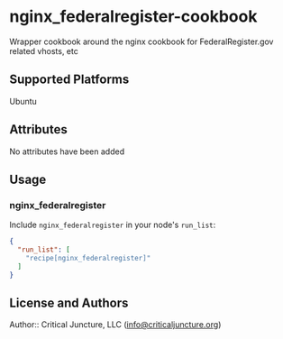 # nginx_federalregister-cookbook

Wrapper cookbook around the nginx cookbook for FederalRegister.gov related vhosts, etc

## Supported Platforms

Ubuntu

## Attributes

No attributes have been added

## Usage

### nginx_federalregister

Include `nginx_federalregister` in your node's `run_list`:

```json
{
  "run_list": [
    "recipe[nginx_federalregister]"
  ]
}
```

## License and Authors

Author:: Critical Juncture, LLC (<info@criticaljuncture.org>)
